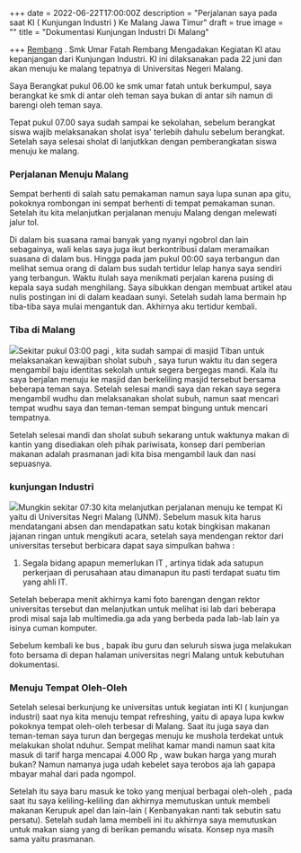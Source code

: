 +++
date = 2022-06-22T17:00:00Z
description = "Perjalanan saya pada saat KI ( Kunjungan Industri ) Ke Malang Jawa Timur"
draft = true
image = ""
title = "Dokumentasi Kunjungan Industri Di Malang"

+++
[Rembang]() . Smk Umar Fatah Rembang Mengadakan Kegiatan KI atau kepanjangan dari Kunjungan Industri. KI ini dilaksanakan pada 22 juni dan akan menuju ke malang tepatnya di Universitas Negeri Malang.

Saya Berangkat pukul 06.00 ke smk umar fatah untuk berkumpul, saya berangkat ke smk di antar oleh teman saya bukan di antar sih namun di barengi oleh teman saya.

Tepat pukul 07.00 saya sudah sampai ke sekolahan, sebelum berangkat siswa wajib melaksanakan sholat isya' terlebih dahulu sebelum berangkat. Setelah saya selesai sholat di lanjutkkan dengan pemberangkatan siswa menuju ke malang.

### **Perjalanan Menuju Malang**

Sempat berhenti di salah satu pemakaman namun saya lupa sunan apa gitu, pokoknya rombongan ini sempat berhenti di tempat pemakaman sunan. Setelah itu kita melanjutkan perjalanan menuju Malang dengan melewati jalur tol.

Di dalam bis suasana ramai banyak yang nyanyi ngobrol dan lain sebagainya, wali kelas saya juga ikut berkontribusi dalam meramaikan suasana di dalam bus. Hingga pada jam pukul 00:00 saya terbangun dan melihat semua orang di dalam bus sudah tertidur lelap hanya saya sendiri yang terbangun. Waktu itulah saya menikmati perjalan karena pusing di kepala saya sudah menghilang. Saya sibukkan dengan membuat artikel atau nulis postingan ini di dalam keadaan sunyi. Setelah sudah lama bermain hp tiba-tiba saya mulai mengantuk dan. Akhirnya aku tertidur kembali.

### **Tiba di Malang**

![](/uploads/img-20220625-wa0086.jpg)Sekitar pukul 03:00 pagi , kita sudah sampai di masjid Tiban untuk melaksanakan kewajiban sholat subuh , saya turun waktu itu dan segera mengambil baju identitas sekolah untuk segera bergegas mandi. Kala itu saya berjalan menuju ke masjid dan berkeliling masjid tersebut bersama beberapa teman saya. Setelah selesai mandi saya dan rekan saya segera mengambil wudhu dan melaksanakan sholat subuh, namun saat mencari tempat wudhu saya dan teman-teman sempat bingung untuk mencari tempatnya.

Setelah selesai mandi dan sholat subuh sekarang untuk waktunya makan di kantin yang disediakan oleh pihak pariwisata, konsep dari pemberian makanan adalah prasmanan jadi kita bisa mengambil lauk dan nasi sepuasnya.

### **kunjungan Industri**

![](/uploads/img-20220625-wa0085.jpg)Mungkin sekitar 07:30 kita melanjutkan perjalanan menuju ke tempat Ki yaitu di Universitas Negri Malang (UNM). Sebelum masuk kita harus mendatangani absen dan mendapatkan satu kotak bingkisan makanan jajanan ringan untuk mengikuti acara, setelah saya mendengan rektor dari universitas tersebut berbicara dapat saya simpulkan bahwa :

1. Segala bidang apapun memerlukan IT , artinya tidak ada satupun perkerjaan di perusahaan atau dimanapun itu pasti terdapat suatu tim yang ahli IT.

Setelah beberapa menit akhirnya kami foto barengan dengan rektor universitas tersebut dan melanjutkan untuk melihat isi lab dari beberapa prodi misal saja lab multimedia.ga ada yang berbeda pada lab-lab lain ya isinya cuman komputer.

Sebelum kembali ke bus , bapak ibu guru dan seluruh siswa juga melakukan foto bersama di depan halaman universitas negri Malang untuk kebutuhan dokumentasi.

### **Menuju Tempat Oleh-Oleh**

Setelah selesai berkunjung ke universitas untuk kegiatan inti KI ( kunjungan industri) saat nya kita menuju tempat refreshing, yaitu di apaya lupa kwkw pokoknya tempat oleh-oleh terbesar di Malang. Saat itu juga saya dan teman-teman saya turun dan bergegas menuju ke mushola terdekat untuk melakukan sholat nduhur. Sempat melihat kamar mandi namun saat kita masuk di tarif harga mencapai 4.000 Rp , waw bukan harga yang murah bukan? Namun namanya juga udah kebelet saya terobos aja lah gapapa mbayar mahal dari pada ngompol.

Setelah itu saya baru masuk ke toko yang menjual berbagai oleh-oleh , pada saat itu saya keliling-keliling dan akhirnya memutuskan untuk membeli makanan Kerupuk apel dan lain-lain ( Kenbanyakan nanti tak sebutin satu persatu). Setelah sudah lama membeli ini itu akhirnya saya memutuskan untuk makan siang yang di berikan pemandu wisata. Konsep nya masih sama yaitu prasmanan.